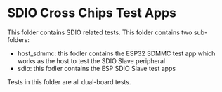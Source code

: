 # SDIO Cross Chips Test Apps

This folder contains SDIO related tests. This folder contains two sub-folders:
- host_sdmmc: this fodler contains the ESP32 SDMMC test app which works as the host to test the SDIO Slave peripheral
- sdio: this fodler contains the ESP SDIO Slave test apps

Tests in this folder are all dual-board tests.
